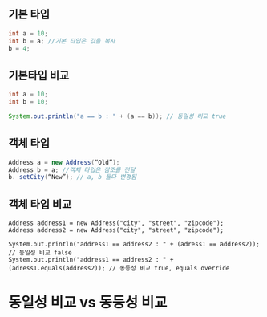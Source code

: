 
## 기본 타입
```java
int a = 10; 
int b = a; //기본 타입은 값을 복사
b = 4;
```

## 기본타입 비교
```java
int a = 10;
int b = 10;

System.out.println("a == b : " + (a == b)); // 동일성 비교 true
```

## 객체 타입
```java
Address a = new Address(“Old”); 
Address b = a; //객체 타입은 참조를 전달
b. setCity(“New”); // a, b 둘다 변경됨
```

## 객체 타입 비교
```
Address address1 = new Address("city", "street", "zipcode");
Address address2 = new Address("city", "street", "zipcode");

System.out.println("address1 == address2 : " + (adress1 == address2)); // 동일성 비교 false
System.out.println("address1 == address2 : " + (adress1.equals(address2)); // 동등성 비교 true, equals override
```

# 동일성 비교 vs 동등성 비교
